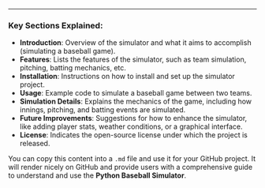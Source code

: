 
---

### Key Sections Explained:

- **Introduction**: Overview of the simulator and what it aims to accomplish (simulating a baseball game).
- **Features**: Lists the features of the simulator, such as team simulation, pitching, batting mechanics, etc.
- **Installation**: Instructions on how to install and set up the simulator project.
- **Usage**: Example code to simulate a baseball game between two teams.
- **Simulation Details**: Explains the mechanics of the game, including how innings, pitching, and batting events are simulated.
- **Future Improvements**: Suggestions for how to enhance the simulator, like adding player stats, weather conditions, or a graphical interface.
- **License**: Indicates the open-source license under which the project is released.

You can copy this content into a `.md` file and use it for your GitHub project. It will render nicely on GitHub and provide users with a comprehensive guide to understand and use the **Python Baseball Simulator**.
